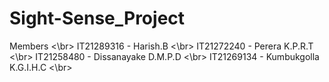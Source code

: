 # Sight-Sense_Project

Members <\br>
IT21289316 - Harish.B <\br>
IT21272240 - Perera K.P.R.T <\br>
IT21258480 - Dissanayake D.M.P.D <\br>
IT21269134 - Kumbukgolla K.G.I.H.C <\br>
